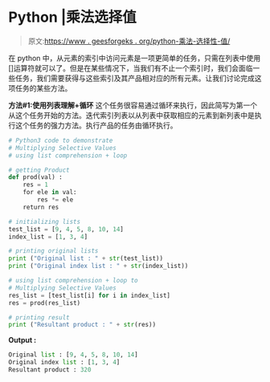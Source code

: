 # Python |乘法选择值

> 原文:[https://www . geesforgeks . org/python-乘法-选择性-值/](https://www.geeksforgeeks.org/python-multiplying-selective-values/)

在 python 中，从元素的索引中访问元素是一项更简单的任务，只需在列表中使用[]运算符就可以了。但是在某些情况下，当我们有不止一个索引时，我们会面临一些任务，我们需要获得与这些索引及其产品相对应的所有元素。让我们讨论完成这项任务的某些方法。

**方法#1:使用列表理解+循环**
这个任务很容易通过循环来执行，因此简写为第一个从这个任务开始的方法。迭代索引列表以从列表中获取相应的元素到新列表中是执行这个任务的强力方法。执行产品的任务由循环执行。

```py
# Python3 code to demonstrate 
# Multiplying Selective Values
# using list comprehension + loop

# getting Product 
def prod(val) : 
    res = 1 
    for ele in val: 
        res *= ele 
    return res  

# initializing lists
test_list = [9, 4, 5, 8, 10, 14]
index_list = [1, 3, 4]

# printing original lists
print ("Original list : " + str(test_list))
print ("Original index list : " + str(index_list))

# using list comprehension + loop to 
# Multiplying Selective Values
res_list = [test_list[i] for i in index_list]
res = prod(res_list)

# printing result
print ("Resultant product : " + str(res))
```

**Output :**

```py
Original list : [9, 4, 5, 8, 10, 14]
Original index list : [1, 3, 4]
Resultant product : 320

```